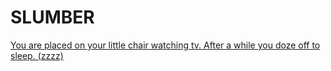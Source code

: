 # SLUMBER
[You are placed on your little chair watching tv. After a while you doze off to sleep. (zzzz)](../morning.md)